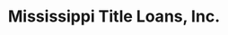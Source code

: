 ---
title: "Mississippi Title Loans, Inc."
url: /laurel/mississippi-title-loans-inc/
shop: pawnbroker
---